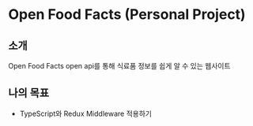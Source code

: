# Open Food Facts (Personal Project)

## 소개

Open Food Facts open api를 통해 식료품 정보를 쉽게 알 수 있는 웹사이트

## 나의 목표

- TypeScript와 Redux Middleware 적용하기
